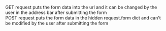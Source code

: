 GET request puts the form data into the url and it can be changed by the user in the address bar after submitting the form  
POST request puts the form data in the hidden request.form dict and can't be modified by the user after submitting the form